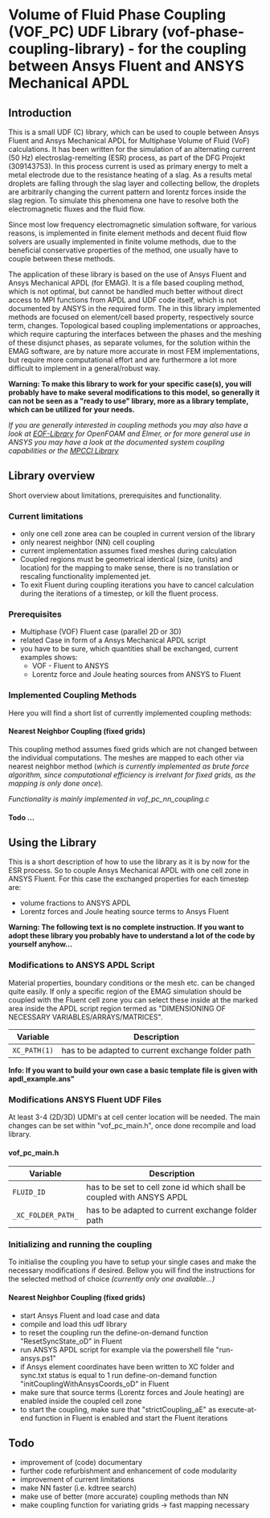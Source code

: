 # Volume of Fluid Phase Coupling (VOF_PC) UDF Library (vof-phase-coupling-library) - for the coupling between Ansys Fluent and ANSYS Mechanical APDL

## Introduction

This is a small UDF (C) library, which can be used to couple between Ansys Fluent and Ansys Mechanical APDL for Multiphase Volume of Fluid (VoF) calculations. It has been written for the simulation of an alternating current (50 Hz) electroslag-remelting (ESR) process, as part of the DFG Projekt (309143753). In this process current is used as primary energy to melt a metal electrode due to the resistance heating of a slag. As a results metal droplets are falling through the slag layer and collecting bellow, the droplets are arbitrarily changing the current pattern and lorentz forces inside the slag region. To simulate this phenomena one have to resolve both the electromagnetic fluxes and the fluid flow.

Since most low frequency electromagnetic simulation software, for various reasons, is implemented in finite element methods and decent fluid flow solvers are usually implemented in finite volume methods, due to the beneficial conservative properties of the method, one usually have to couple between these methods. 

The application of these library is based on the use of Ansys Fluent and Ansys Mechanical APDL (for EMAG). It is a file based coupling method, which is not optimal, but cannot be handled much better without direct access to MPI functions from APDL and UDF code itself, which is not documented by ANSYS in the required form.
The in this library implemented methods are focused on element/cell based property, respectively source term, changes. Topological based coupling implementations or approaches, which require capturing the interfaces between the phases and the meshing of these disjunct phases, as separate volumes, for the solution within the EMAG software, are by nature more accurate in most FEM implementations, but require more computational effort and are furthermore a lot more difficult to implement in a general/robust way.

**Warning: To make this library to work for your specific case(s), you will probably have to make several modifications to this model, so generally it can not be seen as a "ready to use" library, more as a library template, which can be utilized for your needs.**

*If you are generally interested in coupling methods you may also have a look at [EOF-Library](https://github.com/jvencels/EOF-Library) for OpenFOAM and Elmer, or for more general use in ANSYS you may have a look at the documented system coupling capabilities or the [MPCCI Library](https://www.mpcci.de/)* 

## Library overview
Short overview about limitations, prerequisites and functionality.

### Current limitations
  * only one cell zone area can be coupled in current version of the library
  * only nearest neighbor (NN) cell coupling
  * current implementation assumes fixed meshes during calculation
  * Coupled regions must be geometrical identical (size, (units) and location) for the mapping to make sense, there is no translation or rescaling functionality implemented jet.
  * To exit Fluent during coupling iterations you have to cancel calculation during the iterations of a timestep, or kill the fluent process.

### Prerequisites
  * Multiphase (VOF) Fluent case (parallel 2D or 3D)
  * related Case in form of a Ansys Mechanical APDL script
  * you have to be sure, which quantities shall be exchanged, current examples shows:
    * VOF - Fluent to ANSYS
    * Lorentz force and Joule heating sources from ANSYS to Fluent


### Implemented Coupling Methods
Here you will find a short list of currently implemented coupling methods:

#### Nearest Neighbor Coupling (fixed grids)
This coupling method assumes fixed grids which are not changed between the individual computations. The meshes are mapped to each other via nearest neighbor method (*which is currently implemented as brute force algorithm, since computational efficiency is irrelvant for fixed grids, as the mapping is only done once*).

*Functionality is mainly implemented in vof_pc_nn_coupling.c*

#### Todo ...


## Using the Library
This is a short description of how to use the library as it is by now for the ESR process. So to couple Ansys Mechanical APDL with one cell zone in ANSYS Fluent. For this case the exchanged properties for each timestep are:
  * volume fractions to ANSYS APDL
  * Lorentz forces and Joule heating source terms to Ansys Fluent

**Warning: The following text is no complete instruction. If you want to adopt these library you probably have to understand a lot of the code by yourself anyhow...**

### Modifications to ANSYS APDL Script
Material properties, boundary conditions or the mesh etc. can be changed quite easily.
 If only a specific region of the EMAG simulation should be coupled with the Fluent cell zone you can select these inside at the marked area inside the APDL script region termed as "DIMENSIONING OF NECESSARY VARIABLES/ARRAYS/MATRICES". 

Variable | Description
--- | --- 
`XC_PATH(1)` | has to be adapted to current exchange folder path

**Info: If you want to build your own case a basic template file is given with apdl_example.ans"**

### Modifications ANSYS Fluent UDF Files
At least 3-4 (2D/3D) UDMI's at cell center location will be needed. The main changes can be set within "vof_pc_main.h", once done recompile and load library.

#### vof_pc_main.h
Variable | Description
--- | --- 
`FLUID_ID` | has to be set to cell zone id which shall be coupled with ANSYS APDL 
 `_XC_FOLDER_PATH_` | has to be adapted to current exchange folder path


### Initializing and running the coupling
To initialise the coupling you have to setup your single cases and make the necessary modifications if desired. Bellow you will find the instructions for the selected method of choice *(currently only one available...)*

#### Nearest Neighbor Coupling (fixed grids)
  * start Ansys Fluent and load case and data
  * compile and load this udf library
  * to reset the coupling run the define-on-demand function "ResetSyncState_oD" in Fluent
  * run ANSYS APDL script for example via the powershell file "run-ansys.ps1"
  * if Ansys element coordinates have been written to XC folder and sync.txt status is equal to 1 run define-on-demand function "initCouplingWithAnsysCoords_oD" in Fluent
  * make sure that source terms (Lorentz forces and Joule heating) are enabled inside the coupled cell zone
  * to start the coupling, make sure that "strictCoupling_aE" as execute-at-end function in Fluent is enabled and start the Fluent iterations


## Todo
  * improvement of (code) documentary
  * further code refurbishment and enhancement of code modularity
  * improvement of current limitations
  * make NN faster (i.e. kdtree search)
  * make use of better (more accurate) coupling methods than NN
  * make coupling function for variating grids -> fast mapping necessary



